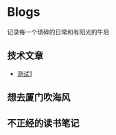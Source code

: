 # Blogs
记录每一个琐碎的日常和有阳光的午后

## 技术文章
- [测试1](https://github.com/lyx-jay/Blogs/issues/1)

## 想去厦门吹海风

## 不正经的读书笔记
